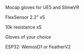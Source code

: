 Mocap gloves for UE5 and SlimeVR

FlexSensor 2.2" x5

10k resistance x5

Gloves of your choice 

ESP32:
WemosD1
or
FeatherV2
